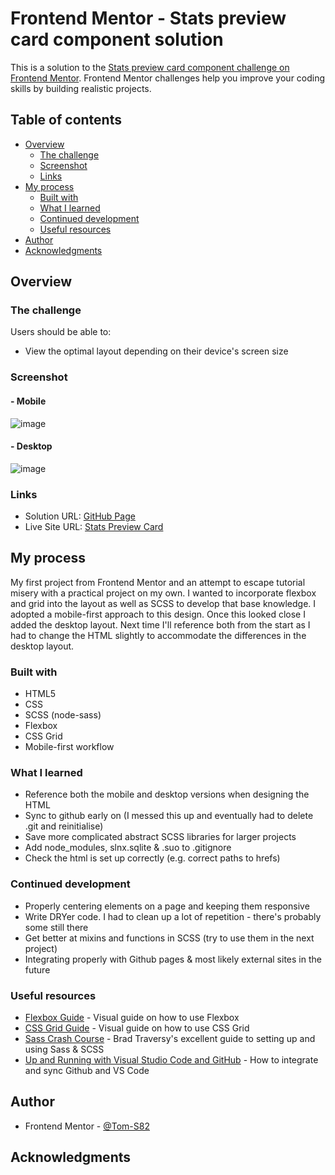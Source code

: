# Frontend Mentor - Stats preview card component solution

This is a solution to the [Stats preview card component challenge on Frontend Mentor](https://www.frontendmentor.io/challenges/stats-preview-card-component-8JqbgoU62). Frontend Mentor challenges help you improve your coding skills by building realistic projects. 

## Table of contents

- [Overview](#overview)
  - [The challenge](#the-challenge)
  - [Screenshot](#screenshot)
  - [Links](#links)
- [My process](#my-process)
  - [Built with](#built-with)
  - [What I learned](#what-i-learned)
  - [Continued development](#continued-development)
  - [Useful resources](#useful-resources)
- [Author](#author)
- [Acknowledgments](#acknowledgments)

## Overview

### The challenge

Users should be able to:

- View the optimal layout depending on their device's screen size

### Screenshot
#### - Mobile
![image](https://user-images.githubusercontent.com/60580622/118569114-25e6c400-b771-11eb-9830-7ae0a6ee4bcc.png)

#### - Desktop
![image](https://user-images.githubusercontent.com/60580622/118569184-50388180-b771-11eb-8fd4-1f22c64ebba0.png)



### Links

- Solution URL: [GitHub Page](https://github.com/Tom-S82/fm-stats-preview-card)
- Live Site URL: [Stats Preview Card](https://tom-s82.github.io/fm-stats-preview-card/)

## My process
My first project from Frontend Mentor and an attempt to escape tutorial misery with a practical project on my own.  I wanted to incorporate flexbox and grid into the layout as well as SCSS to develop that base knowledge.  I adopted a mobile-first approach to this design.  Once this looked close I added the desktop layout.  Next time I'll reference both from the start as I had to change the HTML slightly to accommodate the differences in the desktop layout.

### Built with

- HTML5
- CSS
- SCSS (node-sass)
- Flexbox
- CSS Grid
- Mobile-first workflow

### What I learned

- Reference both the mobile and desktop versions when designing the HTML 
- Sync to github early on (I messed this up and eventually had to delete .git and reinitialise)
- Save more complicated abstract SCSS libraries for larger projects
- Add node_modules, slnx.sqlite & .suo to .gitignore
- Check the html is set up correctly (e.g. correct paths to hrefs)


### Continued development

- Properly centering elements on a page and keeping them responsive
- Write DRYer code.  I had to clean up a lot of repetition - there's probably some still there
- Get better at mixins and functions in SCSS (try to use them in the next project)
- Integrating properly with Github pages & most likely external sites in the future


### Useful resources

- [Flexbox Guide](https://css-tricks.com/snippets/css/a-guide-to-flexbox/) - Visual guide on how to use Flexbox
- [CSS Grid Guide](https://css-tricks.com/snippets/css/complete-guide-grid/) - Visual guide on how to use CSS Grid
- [Sass Crash Course](https://www.youtube.com/watch?v=nu5mdN2JIwM) - Brad Traversy's excellent guide to setting up and using Sass & SCSS
- [Up and Running with Visual Studio Code and GitHub](https://www.youtube.com/watch?v=ghL-KlAhBnc) - How to integrate and sync Github and VS Code


## Author

- Frontend Mentor - [@Tom-S82](https://www.frontendmentor.io/profile/Tom-S82)

## Acknowledgments

